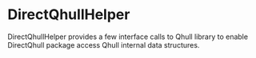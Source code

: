 DirectQhullHelper
=================

DirectQhullHelper provides a few interface calls to Qhull library to enable DirectQhull package access Qhull internal data structures.

